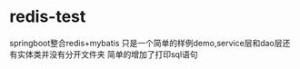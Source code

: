 # redis-test
<span>springboot整合redis+mybatis</span>
<span>只是一个简单的样例demo,service层和dao层还有实体类并没有分开文件夹</span>
<span>简单的增加了打印sql语句</span>
